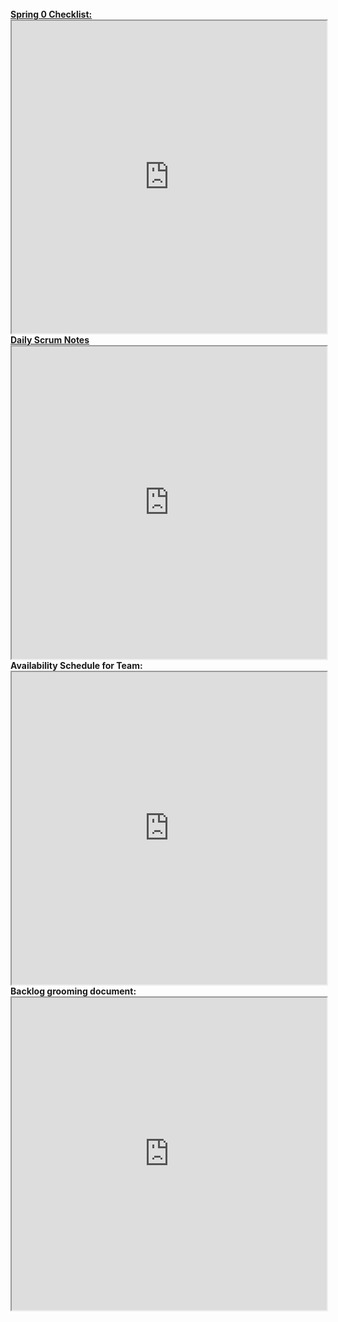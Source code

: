 <br/>
<a href="https://docs.google.com/document/d/12TjiPLamkQV_481-1dKO1np7KrVPEHQpN5BisIlolus/edit" target="_blank"><strong>Spring 0 Checklist:</strong></a>
<iframe
  src="https://docs.google.com/document/d/12TjiPLamkQV_481-1dKO1np7KrVPEHQpN5BisIlolus/edit"
  style="width:100%; height:500px;"
></iframe>
<br/>
<a href="https://docs.google.com/document/d/1pKOffQPMIHg7vaGDFMvF3sHicAo6RKMmu9uvxcCtjpM/edit" target="_blank"><strong>Daily Scrum Notes</strong></a>
<iframe
  src="https://docs.google.com/document/d/1pKOffQPMIHg7vaGDFMvF3sHicAo6RKMmu9uvxcCtjpM/edit"
  style="width:100%; height:500px;"
></iframe>
<br/>
<strong>Availability Schedule for Team:</strong>
<iframe
  src="https://cdn.discordapp.com/attachments/765297942470852682/765733108481523792/unknown.png"
  style="width:100%; height:500px;"
></iframe>
<br/>
<strong>Backlog grooming document: </strong>
<iframe
  src="https://docs.google.com/document/d/1DGsEXSumAt5zWQTwCrNj2bFLF_veMGaE8g7d4PfFEdw/edit"
  style="width:100%; height:500px;"
></iframe>
<br/>



